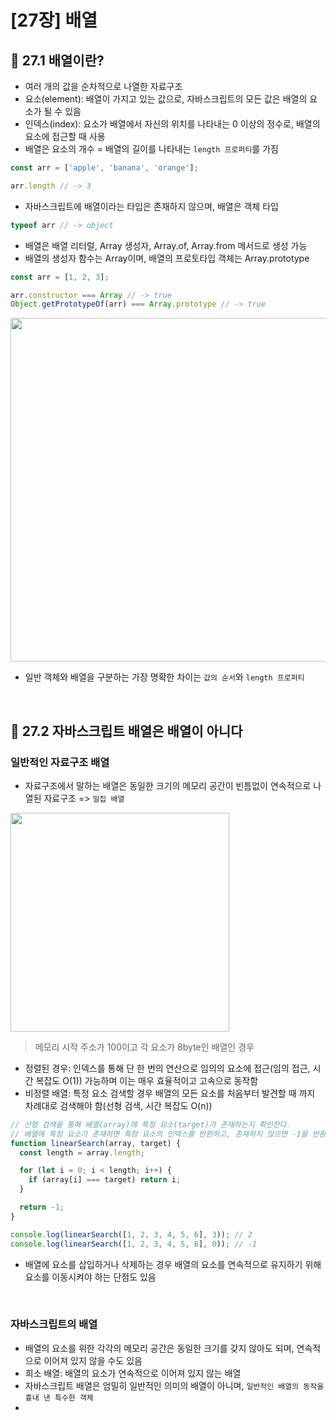 # [27장] 배열

## 📌 27.1 배열이란?
- 여러 개의 값을 순차적으로 나열한 자료구조
- 요소(element): 배열이 가지고 있는 값으로, 자바스크립트의 모든 값은 배열의 요소가 될 수 있음
- 인덱스(index): 요소가 배열에서 자신의 위치를 나타내는 0 이상의 정수로, 배열의 요소에 접근할 때 사용
- 배열은 요소의 개수 = 배열의 길이를 나타내는 `length 프로퍼티`를 가짐
```jsx
const arr = ['apple', 'banana', 'orange'];

arr.length // -> 3
```
- 자바스크립트에 배열이라는 타입은 존재하지 않으며, 배열은 객체 타입
```jsx
typeof arr // -> object
```
- 배열은 배열 리터럴, Array 생성자, Array.of, Array.from 메서드로 생성 가능
- 배열의 생성자 함수는 Array이며, 배열의 프로토타입 객체는 Array.prototype 
```jsx
const arr = [1, 2, 3];

arr.constructor === Array // -> true
Object.getPrototypeOf(arr) === Array.prototype // -> true
```
<img src="https://github.com/hyeonseok98/js-deep-dive-study/assets/157561573/5387e8f3-4673-4cff-954e-664ac9b37de3" alt="" width="550" />

- 일반 객체와 배열을 구분하는 가장 명확한 차이는 `값의 순서`와 `length 프로퍼티`


<br />

## 📌 27.2 자바스크립트 배열은 배열이 아니다
### 일반적인 자료구조 배열
- 자료구조에서 말하는 배열은 동일한 크기의 메모리 공간이 빈틈없이 연속적으로 나열된 자료구조 => `밀집 배열`

<img src="https://github.com/hyeonseok98/js-deep-dive-study/assets/157561573/21233e5b-397b-4e01-99ca-fa0b3b62d7d4" alt="" width="350" />

> 메모리 시작 주소가 100이고 각 요소가 8byte인 배열인 경우

- 정렬된 경우: 인덱스를 통해 단 한 번의 연산으로 임의의 요소에 접근(임의 접근, 시간 복잡도 O(1)) 가능하며 이는 매우 효율적이고 고속으로 동작함
- 비정렬 배열: 특정 요소 검색할 경우 배열의 모든 요소를 처음부터 발견할 때 까지 차례대로 검색해야 함(선형 검색, 시간 복잡도 O(n))
```jsx
// 선형 검색을 통해 배열(array)에 특정 요소(target)가 존재하는지 확인한다.
// 배열에 특정 요소가 존재하면 특정 요소의 인덱스를 반환하고, 존재하지 않으면 -1을 반환한다.
function linearSearch(array, target) {
  const length = array.length;

  for (let i = 0; i < length; i++) {
    if (array[i] === target) return i;
  }

  return -1;
}

console.log(linearSearch([1, 2, 3, 4, 5, 6], 3)); // 2
console.log(linearSearch([1, 2, 3, 4, 5, 6], 0)); // -1
```
- 배열에 요소를 삽입하거나 삭제하는 경우 배열의 요소를 연속적으로 유지하기 위해 요소를 이동시켜야 하는 단점도 있음

<br />

### 자바스크립트의 배열
- 배열의 요소를 위한 각각의 메모리 공간은 동일한 크기를 갖지 않아도 되며, 연속적으로 이어져 있지 않을 수도 있음
- 희소 배열: 배열의 요소가 연속적으로 이어져 있지 않는 배열
- 자바스크립트 배열은 엄밀히 일반적인 의미의 배열이 아니며, `일반적인 배열의 동작을 흉내 낸 특수한 객체`
- 






<br />


















<br />








<br />












<br />










<br />






<br />










<br />







<br />
